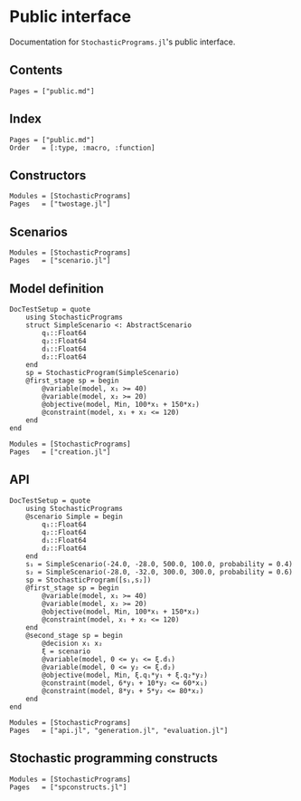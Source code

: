 # Public interface

Documentation for `StochasticPrograms.jl`'s public interface.

## Contents

```@contents
Pages = ["public.md"]
```

## Index

```@index
Pages = ["public.md"]
Order   = [:type, :macro, :function]
```

## Constructors

```@autodocs
Modules = [StochasticPrograms]
Pages   = ["twostage.jl"]
```

## Scenarios

```@autodocs
Modules = [StochasticPrograms]
Pages   = ["scenario.jl"]
```

## Model definition

```@meta
DocTestSetup = quote
    using StochasticPrograms
    struct SimpleScenario <: AbstractScenario
		q₁::Float64
		q₂::Float64
		d₁::Float64
		d₂::Float64
	end
	sp = StochasticProgram(SimpleScenario)
    @first_stage sp = begin
        @variable(model, x₁ >= 40)
        @variable(model, x₂ >= 20)
        @objective(model, Min, 100*x₁ + 150*x₂)
        @constraint(model, x₁ + x₂ <= 120)
    end
end
```

```@autodocs
Modules = [StochasticPrograms]
Pages   = ["creation.jl"]
```

## API

```@meta
DocTestSetup = quote
    using StochasticPrograms
	@scenario Simple = begin
		q₁::Float64
		q₂::Float64
		d₁::Float64
		d₂::Float64
	end
	s₁ = SimpleScenario(-24.0, -28.0, 500.0, 100.0, probability = 0.4)
	s₂ = SimpleScenario(-28.0, -32.0, 300.0, 300.0, probability = 0.6)
    sp = StochasticProgram([s₁,s₂])
    @first_stage sp = begin
        @variable(model, x₁ >= 40)
        @variable(model, x₂ >= 20)
        @objective(model, Min, 100*x₁ + 150*x₂)
        @constraint(model, x₁ + x₂ <= 120)
    end
    @second_stage sp = begin
        @decision x₁ x₂
        ξ = scenario
        @variable(model, 0 <= y₁ <= ξ.d₁)
        @variable(model, 0 <= y₂ <= ξ.d₂)
        @objective(model, Min, ξ.q₁*y₁ + ξ.q₂*y₂)
        @constraint(model, 6*y₁ + 10*y₂ <= 60*x₁)
        @constraint(model, 8*y₁ + 5*y₂ <= 80*x₂)
    end
end
```
```@autodocs
Modules = [StochasticPrograms]
Pages   = ["api.jl", "generation.jl", "evaluation.jl"]
```

## Stochastic programming constructs

```@autodocs
Modules = [StochasticPrograms]
Pages   = ["spconstructs.jl"]
```

